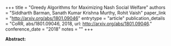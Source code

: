 +++
title = "Greedy Algorithms for Maximizing Nash Social Welfare"
authors = "Siddharth Barman, Sanath Kumar Krishna Murthy, Rohit Vaish"
paper_link = "http://arxiv.org/abs/1801.09046"
entrytype = "article"
publication_details = "CoRR, abs/1801.09046, 2018, url: <a href='http://arxiv.org/abs/1801.09046' target='_blank'>http://arxiv.org/abs/1801.09046</a>."
conference_date = "2018"
notes = ""
+++

<b>Abstract:</b>
